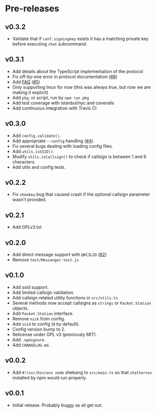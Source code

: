 # Pre-releases

## v0.3.2

- Validate that if `conf.signingkey` exists it has a matching private key before executing `chat` subcommand.

## v0.3.1

- Add details about the TypeScript implementation of the protocol
- Fix off-by-one error in protocol documentation ([#8](https://github.com/brannondorsey/chattervox/issues/8))
- Add [FAQ](FAQ.md) ([#5](https://github.com/brannondorsey/chattervox/issues/5))
- Only supporting linux for now (this was always true, but now we are making it explicit)
- Add `pkg.sh` script, run by `npm run pkg`
- Add test coverage with istanbul/nyc and coveralls
- Add continuous integration with Travis CI

## v0.3.0

- Add `config.validate()`.
- Add appropriate `--config` handling ([#4](https://github.com/brannondorsey/chattervox/issues/4)).
- Fix several bugs dealing with loading config files.
- Add `utils.isSSID()`.
- Modify `utils.isCallsign()` to check if callsign is between 1 and 6 characters.
- Add utils and config tests.

## v0.2.2

- Fix `showkey` bug that caused crash if the optional callsign parameter wasn't provided.

## v0.2.1

- Add GPLv3.txt

## v0.2.0

- Add direct message support with `@KC3LZO` ([#2](https://github.com/brannondorsey/chattervox/issues/2))
- Remove `test/Messenger.test.js`

## v0.1.0

- Add ssid support.
- Add limited callsign validation.
- Add callsign related utility functions in `src/utils.ts`
- Several methods now accept callsigns as `strings` or `Packet.Station` objects.
- Add `Packet.Station` interface.
- Remove `nick` from config.
- Add `ssid` to config (`0` by default).
- Config version bump to 2.
- Relicense under GPL v3 (previously MIT).
- Add `.npmignore`.
- Add `CHANGELOG.md`.

## v0.0.2

- Add `#!/usr/bin/env node` shebang to `src/main.ts` so that `chattervox` installed by npm would run properly.

## v0.0.1

- Initial release. Probably buggy as all get out.